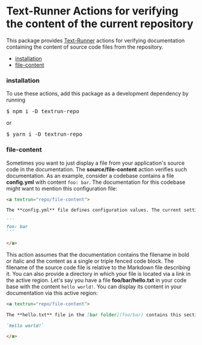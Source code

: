 # Text-Runner Actions for verifying the content of the current repository

This package provides [Text-Runner](https://github.com/kevgo/text-runner)
actions for verifying documentation containing the content of source code files
from the repository.

- [installation](#installation)
- [file-content](#file-content)

### installation

To use these actions, add this package as a development dependency by running

<pre textrun="npm/install">
$ npm i -D textrun-repo
</pre>

or

<pre textrun="npm/install">
$ yarn i -D textrun-repo
</pre>

### file-content

Sometimes you want to just display a file from your application's source code in
the documentation. The <b textrun="action/name-full">source/file-content</b>
action verifies such documentation. As an example, consider a codebase contains
a file <a textrun="workspace/create-file">**config.yml** with content
`foo: bar`</a>. The documentation for this codebase might want to mention this
configuration file:

<a textrun="extension/run-region">

````markdown
<a textrun="repo/file-content">

The **config.yml** file defines configuration values. The current settings are:

```
foo: bar
```

</a>
````

</a>

This action assumes that the documentation contains the filename in bold or
italic and the content as a single or triple fenced code block. The filename of
the source code file is relative to the Markdown file describing it. You can
also provide a directory in which your file is located via a link in the active
region. <a textrun="workspace/create-file"> Let's say you have a file
**foo/bar/hello.txt** in your code base with the content `hello world!`. </a>
You can display its content in your documentation via this active region:

<a textrun="extension/run-region">

```markdown
<a textrun="repo/file-content">

The **hello.txt** file in the [bar folder](foo/bar) contains this section:

`hello world!`

</a>
```

</a>
